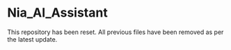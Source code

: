 # Nia_AI_Assistant

This repository has been reset. All previous files have been removed as per the latest update.
